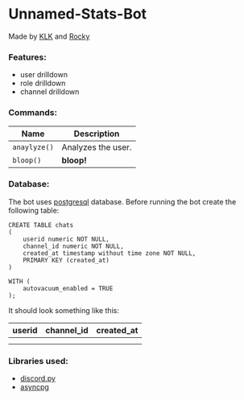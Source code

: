 # Unnamed-Stats-Bot
Made by [KLK](https://github.com/klk645445) and [Rocky](https://github.com/rockboy987)

### Features:
- user drilldown
- role drilldown
- channel drilldown

### Commands:
| Name          | Description                    |
| ------------- | ------------------------------ |
| `anaylyze()`  | Analyzes the user.             |
| `bloop()`     | **bloop!**                     |

### Database:

The bot uses [postgresql](https://www.postgresql.org/) database. Before running the bot create the following table:

```
CREATE TABLE chats
(
    userid numeric NOT NULL,
    channel_id numeric NOT NULL,
    created_at timestamp without time zone NOT NULL,
    PRIMARY KEY (created_at)
)

WITH (
    autovacuum_enabled = TRUE
);
```

It should look something like this:

| userid  | channel_id | created_at|
| --------| -----------|-----------|
|         |            |           |
|         |            |           |

### Libraries used:

- [discord.py](https://pypi.org/project/discord.py/)
- [asyncpg](https://pypi.org/project/asyncpg/)

